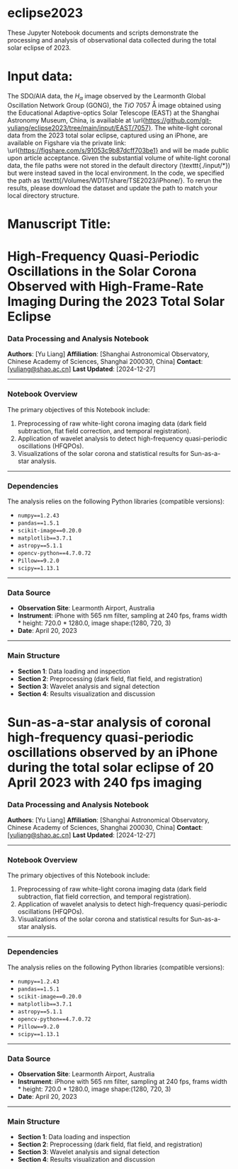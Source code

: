 # eclipse2023

These Jupyter Notebook documents and scripts demonstrate the processing and analysis of observational data collected during the total solar eclipse of 2023.

# Input data:

The SDO/AIA data, the $H_{\alpha}$ image observed by the Learmonth Global Oscillation Network Group (GONG), the $TiO\ 7057\ \text{Å}$ image obtained using the Educational Adaptive-optics Solar Telescope (EAST) at the Shanghai Astronomy Museum, China, is availiable at \url{https://github.com/git-yuliang/eclipse2023/tree/main/input/EAST/7057}.
The white-light coronal data from the 2023 total solar eclipse, captured using an iPhone, are available on Figshare via the private link: \url{https://figshare.com/s/91053c9b87dcff703be1} and will be made public upon article acceptance.
Given the substantial volume of white-light coronal data, the file paths were not stored in the default directory (\texttt{./input/*}) but were instead saved in the local environment. In the code, we specified the path as \texttt{/Volumes/WD1T/share/TSE2023/iPhone/}. To rerun the results, please download the dataset and update the path to match your local directory structure.

# Manuscript Title:

# **High-Frequency Quasi-Periodic Oscillations in the Solar Corona Observed with High-Frame-Rate Imaging During the 2023 Total Solar Eclipse**

### **Data Processing and Analysis Notebook**

**Authors**: [Yu Liang]
**Affiliation**: [Shanghai Astronomical Observatory, Chinese Academy of Sciences, Shanghai 200030, China]
**Contact**: [yuliang@shao.ac.cn]
**Last Updated**: [2024-12-27]

---

### **Notebook Overview**

The primary objectives of this Notebook include:

1. Preprocessing of raw white-light corona imaging data (dark field subtraction, flat field correction, and temporal registration).
2. Application of wavelet analysis to detect high-frequency quasi-periodic oscillations (HFQPOs).
3. Visualizations of the solar corona and statistical results for Sun-as-a-star analysis.

---

### **Dependencies**

The analysis relies on the following Python libraries (compatible versions):

- `numpy==1.2.43`
- `pandas==1.5.1`
- `scikit-image==0.20.0`
- `matplotlib==3.7.1`
- `astropy==5.1.1`
- `opencv-python==4.7.0.72`
- `Pillow==9.2.0`
- `scipy==1.13.1`

<!-- A complete list of dependencies can be found in the accompanying `requirements.txt`. -->

---

### **Data Source**

- **Observation Site**: Learmonth Airport, Australia
- **Instrument**: iPhone with 565 nm filter, sampling at 240 fps, frams width * height: 720.0 * 1280.0, image shape:(1280, 720, 3)
- **Date**: April 20, 2023

---

### **Main Structure**

- **Section 1**: Data loading and inspection
- **Section 2**: Preprocessing (dark field, flat field, and registration)
- **Section 3**: Wavelet analysis and signal detection
- **Section 4**: Results visualization and discussion

# **Sun-as-a-star analysis of coronal high-frequency quasi-periodic oscillations observed by an iPhone during the total solar eclipse of 20 April 2023 with 240 fps imaging**

### **Data Processing and Analysis Notebook**

**Authors**: [Yu Liang]
**Affiliation**: [Shanghai Astronomical Observatory, Chinese Academy of Sciences, Shanghai 200030, China]
**Contact**: [yuliang@shao.ac.cn]
**Last Updated**: [2024-12-27]

---

### **Notebook Overview**

The primary objectives of this Notebook include:

1. Preprocessing of raw white-light corona imaging data (dark field subtraction, flat field correction, and temporal registration).
2. Application of wavelet analysis to detect high-frequency quasi-periodic oscillations (HFQPOs).
3. Visualizations of the solar corona and statistical results for Sun-as-a-star analysis.

---

### **Dependencies**

The analysis relies on the following Python libraries (compatible versions):

- `numpy==1.2.43`
- `pandas==1.5.1`
- `scikit-image==0.20.0`
- `matplotlib==3.7.1`
- `astropy==5.1.1`
- `opencv-python==4.7.0.72`
- `Pillow==9.2.0`
- `scipy==1.13.1`

<!-- A complete list of dependencies can be found in the accompanying `requirements.txt`. -->

---

### **Data Source**

- **Observation Site**: Learmonth Airport, Australia
- **Instrument**: iPhone with 565 nm filter, sampling at 240 fps, frams width * height: 720.0 * 1280.0, image shape:(1280, 720, 3)
- **Date**: April 20, 2023

---

### **Main Structure**

- **Section 1**: Data loading and inspection
- **Section 2**: Preprocessing (dark field, flat field, and registration)
- **Section 3**: Wavelet analysis and signal detection
- **Section 4**: Results visualization and discussion
